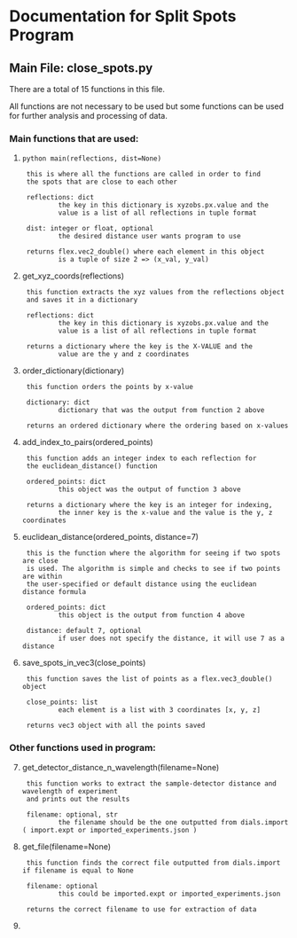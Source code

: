 # Documentation for Split Spots Program

## Main File: close_spots.py

There are a total of 15 functions in this file.

All functions are not necessary to be used but some functions can be used for
further analysis and processing of data.

### Main functions that are used:

1. ```python main(reflections, dist=None)```

        this is where all the functions are called in order to find
        the spots that are close to each other

        reflections: dict
                the key in this dictionary is xyzobs.px.value and the
                value is a list of all reflections in tuple format

        dist: integer or float, optional
                the desired distance user wants program to use

        returns flex.vec2_double() where each element in this object
                is a tuple of size 2 => (x_val, y_val)

2. get_xyz_coords(reflections)

        this function extracts the xyz values from the reflections object
        and saves it in a dictionary
        
        reflections: dict
                the key in this dictionary is xyzobs.px.value and the
                value is a list of all reflections in tuple format

        returns a dictionary where the key is the X-VALUE and the
                value are the y and z coordinates

3. order_dictionary(dictionary)

        this function orders the points by x-value

        dictionary: dict
                dictionary that was the output from function 2 above

        returns an ordered dictionary where the ordering based on x-values

4. add_index_to_pairs(ordered_points)
        
        this function adds an integer index to each reflection for
        the euclidean_distance() function 

        ordered_points: dict
                this object was the output of function 3 above

        returns a dictionary where the key is an integer for indexing,
                the inner key is the x-value and the value is the y, z coordinates
5. euclidean_distance(ordered_points, distance=7)

        this is the function where the algorithm for seeing if two spots are close
        is used. The algorithm is simple and checks to see if two points are within
        the user-specified or default distance using the euclidean distance formula

        ordered_points: dict
                this object is the output from function 4 above
        
        distance: default 7, optional
                if user does not specify the distance, it will use 7 as a distance

6. save_spots_in_vec3(close_points)

        this function saves the list of points as a flex.vec3_double() object

        close_points: list
                each element is a list with 3 coordinates [x, y, z]

        returns vec3 object with all the points saved

### Other functions used in program:

7. get_detector_distance_n_wavelength(filename=None)

        this function works to extract the sample-detector distance and wavelength of experiment
        and prints out the results

        filename: optional, str
                the filename should be the one outputted from dials.import ( import.expt or imported_experiments.json )

8. get_file(filename=None)

        this function finds the correct file outputted from dials.import if filename is equal to None

        filename: optional
                this could be imported.expt or imported_experiments.json

        returns the correct filename to use for extraction of data

9. 

